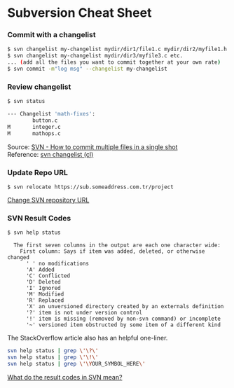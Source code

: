 # Subversion Cheat Sheet

### Commit with a changelist
```bash
$ svn changelist my-changelist mydir/dir1/file1.c mydir/dir2/myfile1.h
$ svn changelist my-changelist mydir/dir3/myfile3.c etc.
... (add all the files you want to commit together at your own rate)
$ svn commit -m"log msg" --changelist my-changelist
```

### Review changelist
```bash
$ svn status

--- Changelist 'math-fixes':
        button.c
M       integer.c
M       mathops.c
```

Source: [SVN - How to commit multiple files in a single shot](https://stackoverflow.com/a/4335763/6146580)<br/>
Reference: [svn changelist (cl)](http://svnbook.red-bean.com/en/1.6/svn.ref.svn.c.changelist.html)

### Update Repo URL
```
$ svn relocate https://sub.someaddress.com.tr/project
```

[Change SVN repository URL](https://stackoverflow.com/a/13944343/6146580)

### SVN Result Codes
```bash
$ svn help status
```

```
  The first seven columns in the output are each one character wide:
    First column: Says if item was added, deleted, or otherwise changed
      ' ' no modifications
      'A' Added
      'C' Conflicted
      'D' Deleted
      'I' Ignored
      'M' Modified
      'R' Replaced
      'X' an unversioned directory created by an externals definition
      '?' item is not under version control
      '!' item is missing (removed by non-svn command) or incomplete
      '~' versioned item obstructed by some item of a different kind
```
The StackOverflow article also has an helpful one-liner.
```bash
svn help status | grep \'\?\'
svn help status | grep \'\!\'
svn help status | grep \'\YOUR_SYMBOL_HERE\'
```

[What do the result codes in SVN mean?](https://stackoverflow.com/a/2036/6146580)
